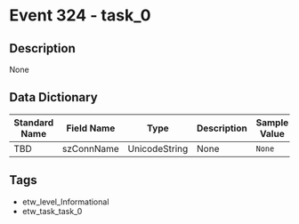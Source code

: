 # Event 324 - task_0

## Description
None

## Data Dictionary
|Standard Name|Field Name|Type|Description|Sample Value|
|---|---|---|---|---|
|TBD|szConnName|UnicodeString|None|`None`|

## Tags
* etw_level_Informational
* etw_task_task_0